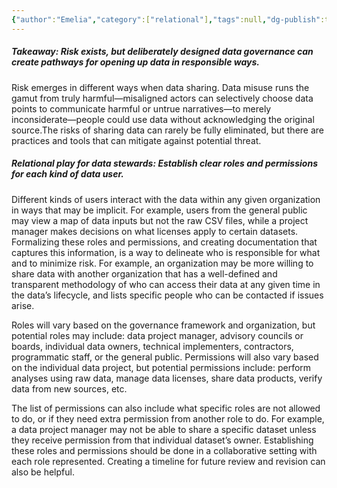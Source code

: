 ```yaml
---
{"author":"Emelia","category":["relational"],"tags":null,"dg-publish":true,"permalink":"/plays/play-5-establish-clear-roles-permissions-and-moderators/","dgPassFrontmatter":true}
---
```


##### **Takeaway: Risk exists, but deliberately designed data governance can create pathways for opening up data in responsible ways.**
Risk emerges in different ways when data sharing. Data misuse runs the gamut from truly harmful—misaligned actors can selectively choose data points to communicate harmful or untrue narratives—to merely inconsiderate—people could use data without acknowledging the original source.The risks of sharing data can rarely be fully eliminated, but there are practices and tools that can mitigate against potential threat.


##### **Relational play for data stewards: Establish clear roles and permissions for each kind of data user.** 
Different kinds of users interact with the data within any given organization in ways that may be implicit. For example, users from the general public may view a map of data inputs but not the raw CSV files, while a project manager makes decisions on what licenses apply to certain datasets. Formalizing these roles and permissions, and creating documentation that captures this information, is a way to delineate who is responsible for what and to minimize risk. For example, an organization may be more willing to share data with another organization that has a well-defined and transparent methodology of who can access their data at any given time in the data’s lifecycle, and lists specific people who can be contacted if issues arise.

Roles will vary based on the governance framework and organization, but potential roles may include: data project manager, advisory councils or boards, individual data owners, technical implementers, contractors, programmatic staff, or the general public. Permissions will also vary based on the individual data project, but potential permissions include: perform analyses using raw data, manage data licenses, share data products, verify data from new sources, etc. 

The list of permissions can also include what specific roles are not allowed to do, or if they need extra permission from another role to do. For example, a data project manager may not be able to share a specific dataset unless they receive permission from that individual dataset’s owner. Establishing these roles and permissions should be done in a collaborative setting with each role represented. Creating a timeline for future review and revision can also be helpful.

